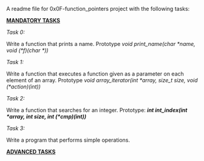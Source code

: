 A readme file for 0x0F-function_pointers project with the following tasks:

<b><u>MANDATORY TASKS</b></u></b> 

<i>Task 0:</i>

Write a function that prints a name. Prototype <i>void print_name(char *name, void (*f)(char *))</i>

<i>Task 1:</i>

Write a function that executes a function given as a parameter on each element of an array. Prototype <i>void array_iterator(int *array, size_t size, void (*action)(int))</i>

<i>Task 2:</i>

Write a function that searches for an integer. Prototype: <i><b>int int_index(int *array, int size, int (*cmp)(int))</i></b>

<i>Task 3:</i>

Write a program that performs simple operations.

<b><u>ADVANCED TASKS</b></u>
